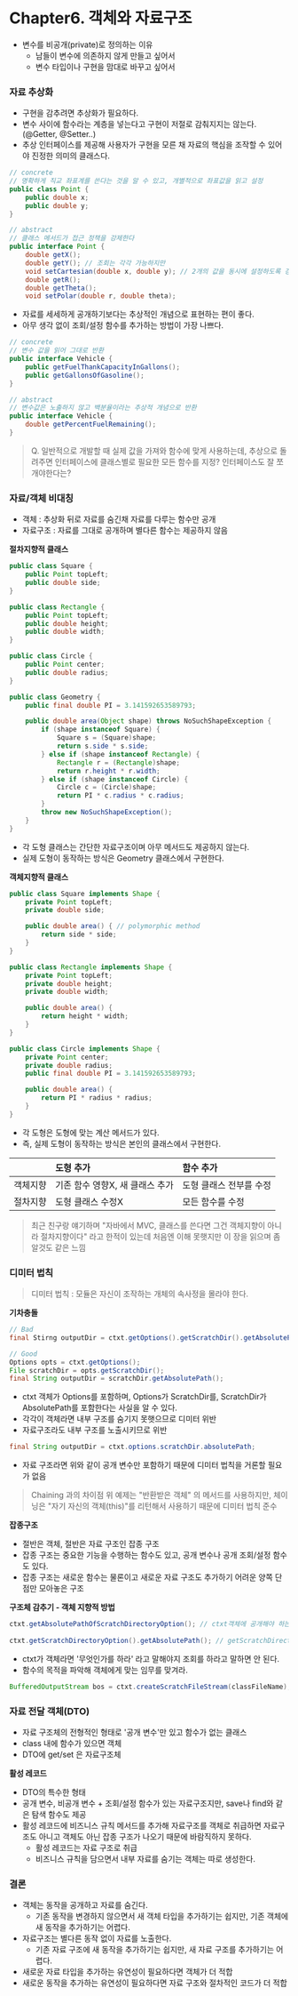 # Chapter6. 객체와 자료구조

- 변수를 비공개(private)로 정의하는 이유
  - 남들이 변수에 의존하지 않게 만들고 싶어서
  - 변수 타입이나 구현을 맘대로 바꾸고 싶어서
 
### 자료 추상화

- 구현을 감추려면 추상화가 필요하다.
- 변수 사이에 함수라는 계층을 넣는다고 구현이 저절로 감춰지지는 않는다. (@Getter, @Setter..)
- 추상 인터페이스를 제공해 사용자가 구현을 모른 채 자료의 핵심을 조작할 수 있어야 진정한 의미의 클래스다.

```java
// concrete
// 명확하게 직교 좌표계를 쓴다는 것을 알 수 있고, 개별적으로 좌표값을 읽고 설정
public class Point {
	public double x;
	public double y;
}

// abstract
// 클래스 메서드가 접근 정책을 강제한다
public interface Point {
	double getX();
	double getY(); // 조회는 각각 가능하지만
	void setCartesian(double x, double y); // 2개의 값을 동시에 설정하도록 강제한다.
	double getR();
	double getTheta();
	void setPolar(double r, double theta);
```

- 자료를 세세하게 공개하기보다는 추상적인 개념으로 표현하는 편이 좋다.
- 아무 생각 없이 조회/설정 함수를 추가하는 방법이 가장 나쁘다.

```java
// concrete
// 변수 값을 읽어 그대로 반환
public interface Vehicle {
	public getFuelThankCapacityInGallons();
	public getGallonsOfGasoline();
}

// abstract
// 변수값은 노출하지 않고 백분율이라는 추상적 개념으로 반환
public interface Vehicle {
	double getPercentFuelRemaining();
}
```

> Q. 일반적으로 개발할 때 실제 값을 가져와 함수에 맞게 사용하는데, 추상으로 돌려주면 인터페이스에 클래스별로 필요한 모든 함수를 지정? 인터페이스도 잘 쪼개야한다는?

### 자료/객체 비대칭

- 객체 : 추상화 뒤로 자료를 숨긴채 자료를 다루는 함수만 공개
- 자료구조 : 자료를 그대로 공개하며 별다른 함수는 제공하지 않음

**절차지향적 클래스**
```java
public class Square { 
	public Point topLeft; 
	public double side;
}

public class Rectangle { 
	public Point topLeft; 
	public double height; 
	public double width;
}

public class Circle { 
	public Point center; 
	public double radius;
}

public class Geometry {
	public final double PI = 3.141592653589793;

	public double area(Object shape) throws NoSuchShapeException {
		if (shape instanceof Square) { 
			Square s = (Square)shape; 
			return s.side * s.side;
		} else if (shape instanceof Rectangle) { 
			Rectangle r = (Rectangle)shape; 
			return r.height * r.width;
		} else if (shape instanceof Circle) {
			Circle c = (Circle)shape;
			return PI * c.radius * c.radius; 
		}
		throw new NoSuchShapeException(); 
	}
}
```
- 각 도형 클래스는 간단한 자료구조이며 아무 메서드도 제공하지 않는다.
- 실제 도형이 동작하는 방식은 Geometry 클래스에서 구현한다.


**객체지향적 클래스**
```java
public class Square implements Shape { 
	private Point topLeft;
	private double side;

	public double area() { // polymorphic method
		return side * side;
	} 
}

public class Rectangle implements Shape { 
	private Point topLeft;
	private double height;
	private double width;

	public double area() { 
		return height * width;
	} 
}

public class Circle implements Shape { 
	private Point center;
	private double radius;
	public final double PI = 3.141592653589793;

	public double area() {
		return PI * radius * radius;
	} 
}
```
- 각 도형은 도형에 맞는 계산 메서드가 있다.
- 즉, 실제 도형이 동작하는 방식은 본인의 클래스에서 구현한다.


|  | 도형 추가  |  함수 추가|
| :--: | :-- |:-- |
|객체지향| 기존 함수 영향X, 새 클래스 추가| 도형 클래스 전부를 수정|
|절차지향| 도형 클래스 수정X | 모든 함수를 수정|

> 최근 친구랑 얘기하며 "자바에서 MVC, 클래스를 쓴다면 그건 객체지향이 아니라 절차지향이다" 라고 한적이 있는데 처음엔 이해 못햇지만 이 장을 읽으며 좀 알것도 같은 느낌


### 디미터 법칙

> 디미터 법칙 : 모듈은 자신이 조작하는 개체의 속사정을 몰라야 한다.

**기차충돌**

```java
// Bad
final Stirng outputDir = ctxt.getOptions().getScratchDir().getAbsolutePath();

// Good
Options opts = ctxt.getOptions();
File scratchDir = opts.getScratchDir();
final String outputDir = scratchDir.getAbsolutePath();
```
- ctxt 객체가 Options를 포함하며, Options가 ScratchDir를, ScratchDir가 AbsolutePath를 포함한다는 사실을 알 수 있다.
- 각각이 객체라면 내부 구조를 숨기지 못햇으므로 디미터 위반
- 자료구조라도 내부 구조를 노출시키므로 위반

```java
final String outputDir = ctxt.options.scratchDir.absolutePath;
```
- 자료 구조라면 위와 같이 공개 변수만 포함하기 때문에 디미터 법칙을 거론할 필요가 없음

> Chaining 과의 차이점
> 위 예제는 "반환받은 객체" 의 메서드를 사용하지만, 체이닝은 "자기 자신의 객체(this)"를 리턴해서 사용하기 때문에 디미터 법칙 준수

**잡종구조**

- 절반은 객체, 절반은 자료 구조인 잡종 구조
- 잡종 구조는 중요한 기능을 수행하는 함수도 있고, 공개 변수나 공개 조회/설정 함수도 있다.
- 잡종 구조는 새로운 함수는 물론이고 새로운 자료 구조도 추가하기 어려운 양쪽 단점만 모아놓은 구조

**구조체 감추기 - 객체 지향적 방법**

```java
ctxt.getAbsolutePathOfScratchDirectoryOption(); // ctxt객체에 공개해야 하는 메서드가 너무 많아진다
   
ctxt.getScratchDirectoryOption().getAbsolutePath(); // getScratchDirectoryOption()이 객체가 아니라 자료 구조를 반환한다고 가정
```

- ctxt가 객체라면 '무엇인가를 하라' 라고 말해야지 조회를 하라고 말하면 안 된다.
- 함수의 목적을 파악해 객체에게 맞는 임무를 맞겨라.

```java
BufferedOutputStream bos = ctxt.createScratchFileStream(classFileName);
```

### 자료 전달 객체(DTO)

- 자료 구조체의 전형적인 형태로 '공개 변수'만 있고 함수가 없는 클래스
- class 내에 함수가 있으면 객체
- DTO에 get/set 은 자료구조체

**활성 레코드**

- DTO의 특수한 형태
- 공개 변수, 비공개 변수 + 조회/설정 함수가 있는 자료구조지만, save나 find와 같은 탐색 함수도 제공
- 활성 레코드에 비즈니스 규칙 메서드를 추가해 자료구조를 객체로 취급하면 자료구조도 아니고 객체도 아닌 잡종 구조가 나오기 때문에 바람직하지 못하다.
  - 활성 레코드는 자료 구조로 취급
  - 비즈니스 규칙을 담으면서 내부 자료를 숨기는 객체는 따로 생성한다.


### 결론

- 객체는 동작을 공개하고 자료를 숨긴다.
  - 기존 동작을 변경하지 않으면서 새 객체 타입을 추가하기는 쉽지만, 기존 객체에 새 동작을 추가하기는 어렵다.
- 자료구조는 별다른 동작 없이 자료를 노출한다.
  - 기존 자료 구조에 새 동작을 추가하기는 쉽지만, 새 자료 구조를 추가하기는 어렵다.
- 새로운 자료 타입을 추가하는 유연성이 필요하다면 객체가 더 적합
- 새로운 동작을 추가하는 유연성이 필요하다면 자료 구조와 절차적인 코드가 더 적합
